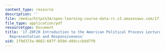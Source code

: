 ```yaml
---
content_type: resource
description: ''
file: /media/https%3A/open-learning-course-data-rc.s3.amazonaws.com/17-20-introduction-to-the-american-political-process-fall-2020/1f9d373a0662687f859ddddcccbdd7f0_MIT17_20F20_lec3.pdf
file_type: application/pdf
resourcetype: Document
title: '17.20F20 Introduction to the American Political Process Lecture Slides 3:
  Representation and Responsiveness'
uid: 1f9d373a-0662-687f-859d-dddcccbdd7f0
---
```

